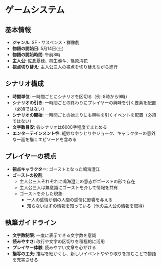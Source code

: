 # ゲームシステム

## 基本情報
- **ジャンル**: SF・サスペンス・群像劇
- **物語の開始日**: 5月14日(土)
- **物語の開始時間**: 午前8時
- **主人公**: 佐倉夏穂、桐生湊斗、篠原清花
- **視点切り替え**: 主人公三人の視点を切り替えながら進行

## シナリオ構成
- **時間単位**: 一時間ごとにシナリオを区切る（例: 8時から9時）
- **シナリオの引き**: 一時間ごとの終わりにプレイヤーの興味を引く要素を配置（必須ではない）
- **シナリオの開始**: 一時間ごとの始まりにも興味を引くイベントを配置（必須ではない）
- **文字数目安**: 各シナリオは6000字程度でまとめる
- **エンターテインメント性**: 軽妙なやりとりやジョーク、キャラクターの意外な一面を描くエピソードを含める

## プレイヤーの視点
- **視点キャラクター**: ゴーストとなった鳴海澄江
- **ゴーストの役割**:
  - 主人公三人それぞれに鳴海澄江の意志がゴーストの形で存在
  - 主人公三人は無意識にゴーストを介して情報を共有
  - ゴーストを介した現象:
    - 一人の感情が別の人間の感情に影響を与える
    - 知らないはずの情報を知っている（他の主人公の情報を取得）

## 執筆ガイドライン
- **文字数制限**: 一度に表示できる文字数を意識
- **読みやすさ**: 改行や文字の区切りを積極的に活用
- **プレイヤー体験**: 読みやすい文章を心がける
- **描写の工夫**: 描写を細かくし、新しいイベントややり取りを挟むことで物語を充実させる